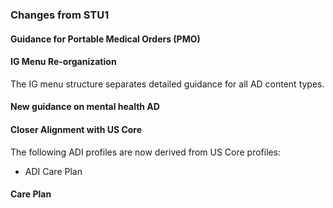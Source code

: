 ### Changes from STU1

#### Guidance for Portable Medical Orders (PMO)

#### IG Menu Re-organization

The IG menu structure separates detailed guidance for all AD content types.

#### New guidance on mental health AD

#### Closer Alignment with US Core

The following ADI profiles are now derived from US Core profiles:

* ADI Care Plan

#### Care Plan
